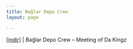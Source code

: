 ```yaml
---
title: Bağlar Depo Crew
layout: page

---
```

<a href="https://cloud.mail.ru/public/dd0f3b63f062/Ba%C4%9Flar%20Depo%20Crew%20-%20Meeting%20Of%20Da%20Kingz" target="_blank">[indir]</a> | Bağlar Depo Crew &#8211; Meeting of Da Kingz